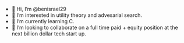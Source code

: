 - 👋 Hi, I’m @benisrael29
- 👀 I’m interested in utility theory and advesarial search. 
- 🌱 I’m currently learning C.
- 💞️ I’m looking to collaborate on a full time paid + equity position at the next billion dollar tech start up. 

<!---
benisrael29/benisrael29 is a ✨ special ✨ repository because its `README.md` (this file) appears on your GitHub profile.
You can click the Preview link to take a look at your changes.
--->
